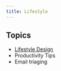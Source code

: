```yaml
---
title: Lifestyle
---
```


## Topics
* [Lifestyle Design](/lifestyle-design)
* Productivity Tips
* Email triaging
